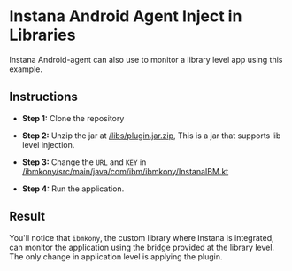 # Instana Android Agent Inject in Libraries

Instana Android-agent can also use to monitor a library level app using this example. 

Instructions
------------

* **Step 1:** Clone the repository

* **Step 2:** Unzip the jar at [/libs/plugin.jar.zip](/libs/plugin.jar.zip), This is a jar that supports lib level injection.

* **Step 3:** Change the `URL` and `KEY` in [/ibmkony/src/main/java/com/ibm/ibmkony/InstanaIBM.kt](/ibmkony/src/main/java/com/ibm/ibmkony/InstanaIBM.kt)

* **Step 4:** Run the application.

Result
------------

You'll notice that `ibmkony`, the custom library where Instana is integrated, can monitor the application using the bridge provided at the library level. The only change in application level is applying the plugin.
